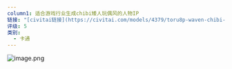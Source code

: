 ```yaml
---
column1: 适合游戏行业生成chibi矮人玩偶风的人物IP
链接: "[civitai链接](https://civitai.com/models/4379/toru8p-waven-chibi-style?refer=17yongai.com)"
评级: 5
类别:
  - 卡通
---
```

![image.png](https://qhdtc.oss-cn-chengdu.aliyuncs.com/obsidian/20230413155520.png)

